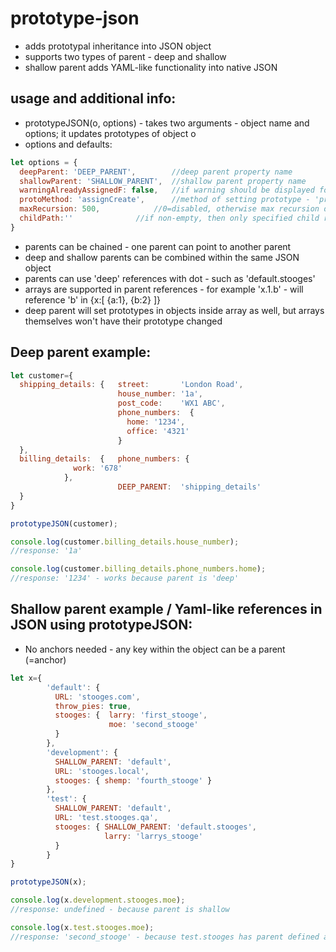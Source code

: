 # prototype-json

* adds prototypal inheritance into JSON object
* supports two types of parent - deep and shallow
* shallow parent adds YAML-like functionality into native JSON

## usage and additional info:

- prototypeJSON(o, options)  - takes two arguments - object name and options; it updates prototypes of object o
- options and defaults:
```js
let options = {
  deepParent: 'DEEP_PARENT',		//deep parent property name
  shallowParent: 'SHALLOW_PARENT',	//shallow parent property name
  warningAlreadyAssignedF: false,	//if warning should be displayed for already assigned child prototype
  protoMethod: 'assignCreate',		//method of setting prototype - 'proto', 'setPrototypeOf', 'assignCreate'
  maxRecursion: 500,			//0=disabled, otherwise max recursion depth to 'detect' circular references
  childPath:''				//if non-empty, then only specified child reference will be parsed
}
```

- parents can be chained - one parent can point to another parent
- deep and shallow parents can be combined within the same JSON object
- parents can use 'deep' references with dot - such as 'default.stooges'
 - arrays are supported in parent references - for example 'x.1.b' - will reference 'b' in {x:[ {a:1}, {b:2} ]}
- deep parent will set prototypes in objects inside array as well, but arrays themselves won't have their prototype changed

## Deep parent example:

```js
let customer={
  shipping_details: {   street:       'London Road',
                        house_number: '1a',
                        post_code:    'WX1 ABC',
                        phone_numbers:  {
                          home: '1234',
                          office: '4321'
                        }
  },
  billing_details:  {   phone_numbers: {
			  work: '678'
			},
                        DEEP_PARENT:  'shipping_details' 
  }
}

prototypeJSON(customer);

console.log(customer.billing_details.house_number);
//response: '1a'

console.log(customer.billing_details.phone_numbers.home);
//response: '1234' - works because parent is 'deep'
```

## Shallow parent example / Yaml-like references in JSON using prototypeJSON:

* No anchors needed - any key within the object can be a parent (=anchor)

```js
let x={
		'default': {
          URL: 'stooges.com',
          throw_pies: true,
          stooges: {  larry: 'first_stooge',
                      moe: 'second_stooge'
		  }
        },
        'development': {
          SHALLOW_PARENT: 'default',
          URL: 'stooges.local',
          stooges: { shemp: 'fourth_stooge' }
        },
        'test': {
          SHALLOW_PARENT: 'default',
          URL: 'test.stooges.qa',
          stooges: { SHALLOW_PARENT: 'default.stooges',
                     larry: 'larrys_stooge'
		  } 
        }
}

prototypeJSON(x);

console.log(x.development.stooges.moe);
//response: undefined - because parent is shallow

console.log(x.test.stooges.moe);
//response: 'second_stooge' - because test.stooges has parent defined as well
```
